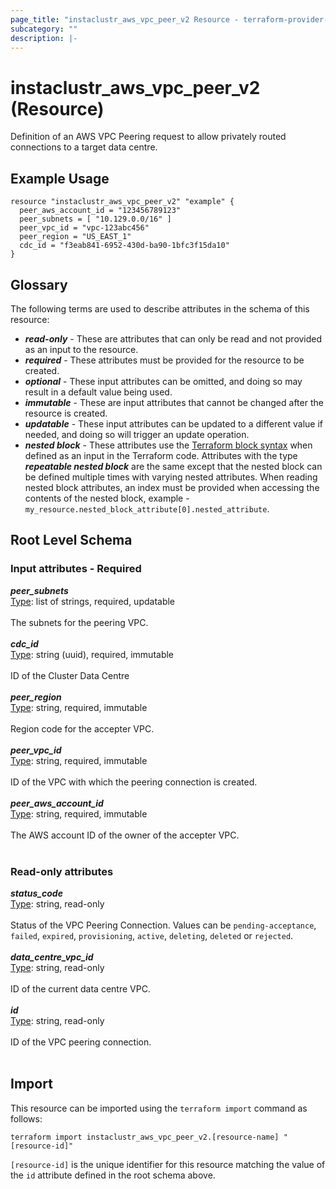 ```yaml
---
page_title: "instaclustr_aws_vpc_peer_v2 Resource - terraform-provider-instaclustr"
subcategory: ""
description: |-
---
```


# instaclustr_aws_vpc_peer_v2 (Resource)
Definition of an AWS VPC Peering request to allow privately routed connections to a target data centre.
## Example Usage
```
resource "instaclustr_aws_vpc_peer_v2" "example" {
  peer_aws_account_id = "123456789123"
  peer_subnets = [ "10.129.0.0/16" ]
  peer_vpc_id = "vpc-123abc456"
  peer_region = "US_EAST_1"
  cdc_id = "f3eab841-6952-430d-ba90-1bfc3f15da10"
}
```
## Glossary
The following terms are used to describe attributes in the schema of this resource:
- **_read-only_** - These are attributes that can only be read and not provided as an input to the resource.
- **_required_** - These attributes must be provided for the resource to be created.
- **_optional_** - These input attributes can be omitted, and doing so may result in a default value being used.
- **_immutable_** - These are input attributes that cannot be changed after the resource is created.
- **_updatable_** - These input attributes can be updated to a different value if needed, and doing so will trigger an update operation.
- **_nested block_** - These attributes use the [Terraform block syntax](https://www.terraform.io/language/attr-as-blocks) when defined as an input in the Terraform code. Attributes with the type **_repeatable nested block_** are the same except that the nested block can be defined multiple times with varying nested attributes. When reading nested block attributes, an index must be provided when accessing the contents of the nested block, example - `my_resource.nested_block_attribute[0].nested_attribute`.
## Root Level Schema
### Input attributes - Required
*___peer_subnets___*<br>
<ins>Type</ins>: list of strings, required, updatable<br>
<br>The subnets for the peering VPC.<br><br>
*___cdc_id___*<br>
<ins>Type</ins>: string (uuid), required, immutable<br>
<br>ID of the Cluster Data Centre<br><br>
*___peer_region___*<br>
<ins>Type</ins>: string, required, immutable<br>
<br>Region code for the accepter VPC.<br><br>
*___peer_vpc_id___*<br>
<ins>Type</ins>: string, required, immutable<br>
<br>ID of the VPC with which the peering connection is created.<br><br>
*___peer_aws_account_id___*<br>
<ins>Type</ins>: string, required, immutable<br>
<br>The AWS account ID of the owner of the accepter VPC.<br><br>
### Read-only attributes
*___status_code___*<br>
<ins>Type</ins>: string, read-only<br>
<br>Status of the VPC Peering Connection. Values can be `pending-acceptance`, `failed`, `expired`, `provisioning`, `active`, `deleting`, `deleted` or `rejected`.<br><br>
*___data_centre_vpc_id___*<br>
<ins>Type</ins>: string, read-only<br>
<br>ID of the current data centre VPC.<br><br>
*___id___*<br>
<ins>Type</ins>: string, read-only<br>
<br>ID of the VPC peering connection.<br><br>
## Import
This resource can be imported using the `terraform import` command as follows:
```
terraform import instaclustr_aws_vpc_peer_v2.[resource-name] "[resource-id]"
```
`[resource-id]` is the unique identifier for this resource matching the value of the `id` attribute defined in the root schema above.
